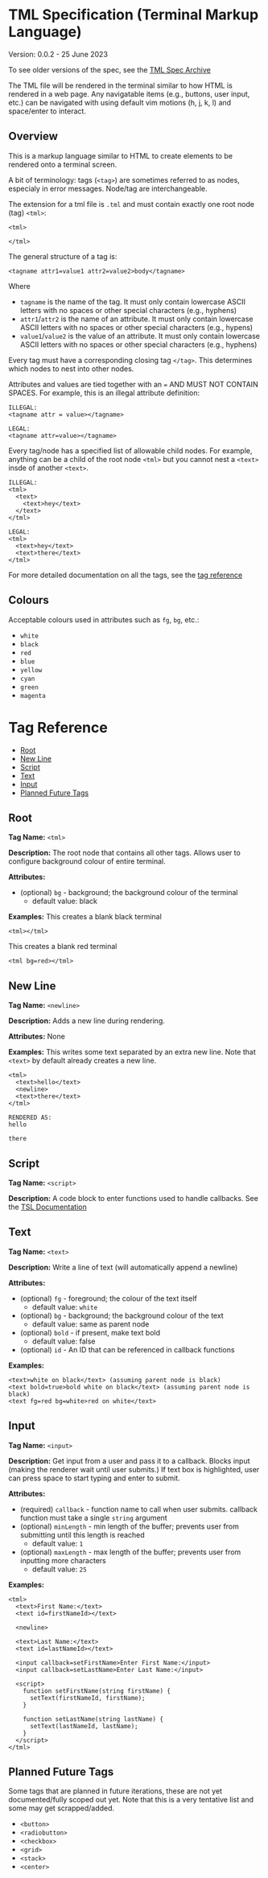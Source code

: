 # TML Specification (Terminal Markup Language)
Version: 0.0.2 - 25 June 2023

To see older versions of the spec, see the [TML Spec Archive](tmlspec-archive/)

The TML file will be rendered in the terminal similar to how HTML is rendered in a web page. Any navigatable items (e.g., buttons, user input, etc.) can be navigated with using default vim motions (h, j, k, l) and space/enter to interact.

## Overview
This is a markup language similar to HTML to create elements to be rendered onto a terminal screen.

A bit of terminology: tags (`<tag>`) are sometimes referred to as nodes, especialy in error messages. Node/tag are interchangeable.

The extension for a tml file is `.tml` and must contain exactly one root node (tag) `<tml>`:

```text
<tml>

</tml>
```

The general structure of a tag is:

```text
<tagname attr1=value1 attr2=value2>body</tagname>
```

Where
* `tagname` is the name of the tag. It must only contain lowercase ASCII letters with no spaces or other special characters (e.g., hyphens)
* `attr1`/`attr2` is the name of an attribute. It must only contain lowercase ASCII letters with no spaces or other special characters (e.g., hypens)
* `value1`/`value2` is the value of an attribute. It must only contain lowercase ASCII letters with no spaces or other special characters (e.g., hyphens)

Every tag must have a corresponding closing tag `</tag>`. This determines which nodes to nest into other nodes.

Attributes and values are tied together with an `=` AND MUST NOT CONTAIN SPACES. For example, this is an illegal attribute definition:
```text
ILLEGAL:
<tagname attr = value></tagname>

LEGAL:
<tagname attr=value></tagname>
```

Every tag/node has a specified list of allowable child nodes. For example, anything can be a child of the root node `<tml>` but you cannot nest a `<text>` insde of another `<text>`.
```text
ILLEGAL:
<tml>
  <text>
    <text>hey</text>
  </text>
</tml>

LEGAL:
<tml>
  <text>hey</text>
  <text>there</text>
</tml>
```

For more detailed documentation on all the tags, see the [tag reference](#tag-reference)

## Colours
Acceptable colours used in attributes such as `fg`, `bg`, etc.:
* `white`
* `black`
* `red`
* `blue`
* `yellow`
* `cyan`
* `green`
* `magenta`

# Tag Reference

* [Root](#root)
* [New Line](#new-line)
* [Script](#script)
* [Text](#text)
* [Input](#input)
* [Planned Future Tags](#planned-future-tags)


## Root
**Tag Name:** `<tml>`

**Description:** The root node that contains all other tags. Allows user to configure background colour of entire terminal.

**Attributes:**
* (optional) `bg` - background; the background colour of the terminal
  * default value: black

**Examples:**
This creates a blank black terminal
```
<tml></tml>
```

This creates a blank red terminal
```
<tml bg=red></tml>
```

## New Line
**Tag Name:** `<newline>`

**Description:** Adds a new line during rendering.

**Attributes:** None

**Examples:**
This writes some text separated by an extra new line. Note that `<text>` by default already creates a new line.
```
<tml>
  <text>hello</text>
  <newline>
  <text>there</text>
</tml>

RENDERED AS:
hello

there
```


## Script
**Tag Name:** `<script>`

**Description:** A code block to enter functions used to handle callbacks. See the [TSL Documentation](tsldoc.md)

## Text
**Tag Name:** `<text>`

**Description:** Write a line of text (will automatically append a newline)

**Attributes:**
* (optional) `fg` - foreground; the colour of the text itself
  * default value: `white`
* (optional) `bg` - background; the background colour of the text
  * default value: same as parent node
* (optional) `bold` - if present, make text bold
  * default value: false 
* (optional) `id` - An ID that can be referenced in callback functions

**Examples:**
```
<text>white on black</text> (assuming parent node is black)
<text bold=true>bold white on black</text> (assuming parent node is black)
<text fg=red bg=white>red on white</text>
```

## Input
**Tag Name:** `<input>`

**Description:** Get input from a user and pass it to a callback. Blocks input (making the renderer wait until user submits.) If text box is highlighted, user can press space to start typing and enter to submit.

**Attributes:**
* (required) `callback` - function name to call when user submits. callback function must take a single `string` argument
* (optional) `minLength` - min length of the buffer; prevents user from submitting until this length is reached
  * default value: `1`
* (optional) `maxLength` - max length of the buffer; prevents user from inputting more characters
  * default value: `25`

**Examples:**
```
<tml>
  <text>First Name:</text>
  <text id=firstNameId></text>

  <newline>

  <text>Last Name:</text>
  <text id=lastNameId></text>

  <input callback=setFirstName>Enter First Name:</input>
  <input callback=setLastName>Enter Last Name:</input>

  <script>
    function setFirstName(string firstName) {
      setText(firstNameId, firstName);
    }

    function setLastName(string lastName) {
      setText(lastNameId, lastName);
    }
  </script>
</tml>
```

## Planned Future Tags
Some tags that are planned in future iterations, these are not yet documented/fully scoped out yet. Note that this is a very tentative list and some may get scrapped/added.
* `<button>`
* `<radiobutton>`
* `<checkbox>`
* `<grid>`
* `<stack>`
* `<center>`

